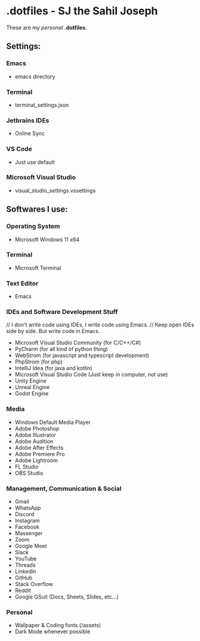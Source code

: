 
# .dotfiles - SJ the Sahil Joseph
These are my *personal* __.dotfiles__.

## Settings:

### Emacs
- emacs directory
### Terminal
- terminal_settings.json
### Jetbrains IDEs
- Online Sync
### VS Code
- Just use default
### Microsoft Visual Studio
- visual_studio_settings.vssettings

## Softwares I use:

### Operating System
- Microsoft Windows 11 x64
    
### Terminal
- Microsoft Terminal
    
### Text Editor
- Emacs
    
### IDEs and Software Development Stuff
// I don't write code using IDEs, I write code using Emacs.
// Keep open IDEs side by side. But write code in Emacs.
- Microsoft Visual Studio Community (for C/C++/C#)
- PyCharm (for all kind of python thing)
- WebStrom (for javascript and typescript development)
- PhpStrom (for php)
- IntelliJ Idea (for java and kotlin)
- Microsoft Visual Studio Code (Just keep in computer, not use)
- Unity Engine
- Unreal Engine
- Godot Engine

### Media
- Windows Default Media Player
- Adobe Photoshop
- Adobe Illustrator
- Adobe Audition
- Adobe After Effects
- Adobe Premiere Pro
- Adobe Lightroom
- FL Studio
- OBS Studio

### Management, Communication & Social
- Gmail
- WhatsApp
- Discord
- Instagram
- Facebook
- Massenger
- Zoom
- Google Meet
- Slack
- YouTube
- Threads
- LinkedIn
- GitHub
- Stack Overflow
- Reddit
- Google GSuit (Docs, Sheets, Slides, etc...)
        
### Personal
- Wallpaper & Coding fonts (/assets)
- Dark Mode whenever possible

